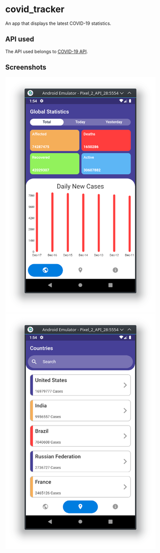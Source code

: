 # covid_tracker
An app that displays the latest COVID-19 statistics.

## API used
The API used belongs to [COVID-19 API](https://covid19-api.org/).

## Screenshots
![Home](screenshots/home.png) ![Countries](screenshots/countries.png)
